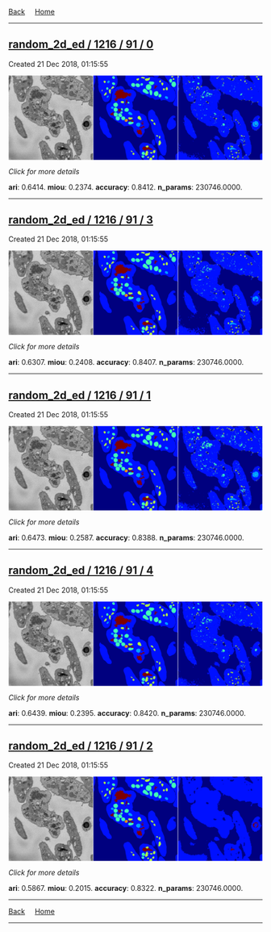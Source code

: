 
[Back](..)&nbsp;&nbsp;&nbsp;&nbsp;&nbsp;[Home](https://leapmanlab.github.io/snapshots)

---

<div class="summary"><a href="0"><h2>random_2d_ed / 1216 / 91 / 0</h2></a><p>Created 21 Dec 2018, 01:15:55
</p><a href="0"><img src="0/media/summary.png" align="center"></a><p>
<i>Click for more details</i>
</p></div>

**ari**: 0.6414. **miou**: 0.2374. **accuracy**: 0.8412. **n_params**: 230746.0000. 

---

<div class="summary"><a href="3"><h2>random_2d_ed / 1216 / 91 / 3</h2></a><p>Created 21 Dec 2018, 01:15:55
</p><a href="3"><img src="3/media/summary.png" align="center"></a><p>
<i>Click for more details</i>
</p></div>

**ari**: 0.6307. **miou**: 0.2408. **accuracy**: 0.8407. **n_params**: 230746.0000. 

---

<div class="summary"><a href="1"><h2>random_2d_ed / 1216 / 91 / 1</h2></a><p>Created 21 Dec 2018, 01:15:55
</p><a href="1"><img src="1/media/summary.png" align="center"></a><p>
<i>Click for more details</i>
</p></div>

**ari**: 0.6473. **miou**: 0.2587. **accuracy**: 0.8388. **n_params**: 230746.0000. 

---

<div class="summary"><a href="4"><h2>random_2d_ed / 1216 / 91 / 4</h2></a><p>Created 21 Dec 2018, 01:15:55
</p><a href="4"><img src="4/media/summary.png" align="center"></a><p>
<i>Click for more details</i>
</p></div>

**ari**: 0.6439. **miou**: 0.2395. **accuracy**: 0.8420. **n_params**: 230746.0000. 

---

<div class="summary"><a href="2"><h2>random_2d_ed / 1216 / 91 / 2</h2></a><p>Created 21 Dec 2018, 01:15:55
</p><a href="2"><img src="2/media/summary.png" align="center"></a><p>
<i>Click for more details</i>
</p></div>

**ari**: 0.5867. **miou**: 0.2015. **accuracy**: 0.8322. **n_params**: 230746.0000. 

---

[Back](..)&nbsp;&nbsp;&nbsp;&nbsp;&nbsp;[Home](https://leapmanlab.github.io/snapshots)

---